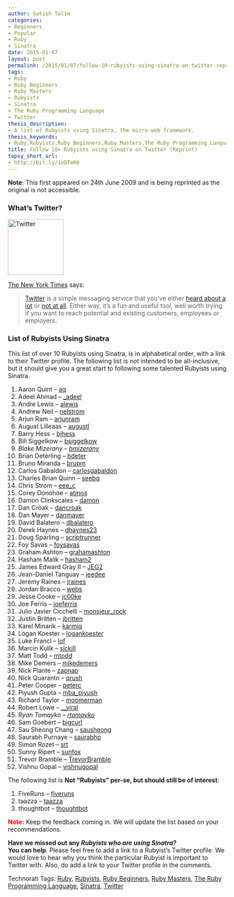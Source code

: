```yaml
---
author: Satish Talim
categories:
- Beginners
- Popular
- Ruby
- Sinatra
date: 2015-01-07
layout: post
permalink: /2015/01/07/follow-10-rubyists-using-sinatra-on-twitter-reprint/
tags:
- Ruby
- Ruby Beginners
- Ruby Masters
- Rubyists
- Sinatra
- The Ruby Programming Language
- Twitter
thesis_description:
- A list of Rubyists using Sinatra, the micro-web framework.
thesis_keywords:
- Ruby,Rubyists,Ruby Beginners,Ruby Masters,The Ruby Programming Language,Sinatra,Twitter
title: Follow 10+ Rubyists using Sinatra on Twitter (Reprint)
topsy_short_url:
- http://bit.ly/1xQTeR0
---
```


<div>
  <p>
    <b>Note</b>: This first appeared on 24th June 2009 and is being reprinted as the original is not accessible.
  </p>
  
  <h3>
    What&#8217;s Twitter?
  </h3>
  
  <p>
    <img class="alignright" src="http://rubylearning.com/images/icon_d.png" alt="Twitter" title="http://twitter.com/IndianGuru" width="128" height="128" />
  </p>
  
  <p>
    <a href="http://shiftingcareers.blogs.nytimes.com/2008/09/07/how-twitter-can-help-at-work/?excamp=GGSBtwitternews&WT.srch=1&WT.mc_ev=click&WT.mc_id=SB-S-E-GG-NA-S-twitter_news">The New York Times</a> says:
  </p>
  
  <blockquote>
    <p>
      <a href="http://www.twitter.com/">Twitter</a> is a simple messaging service that you&#8217;ve either <a href="http://query.nytimes.com/search/sitesearch?query=twitter&srchst=cse">heard about a lot</a> or <a href="http://kara.allthingsd.com/20080428/twitter-where-nobody-know-your-name/">not at all</a>. Either way, it&#8217;s a fun and useful tool, well worth trying if you want to reach potential and existing customers, employees or employers.
    </p>
  </blockquote>
  
  <h3>
    List of Rubyists Using Sinatra
  </h3>
  
  <p>
    This list of over 10 Rubyists using Sinatra, is in alphabetical order, with a link to their Twitter profile. The following list is <em>not</em> intended to be all-inclusive, but it should give you a great start to following some talented Rubyists using Sinatra.
  </p>
  
  <ol>
    <li>
      Aaron Quint &#8211; <a href="http://twitter.com/aq">aq</a>
    </li>
    <li>
      Adeel Ahmad &#8211; <a href="http://twitter.com/_adeel">_adeel</a>
    </li>
    <li>
      Andre Lewis &#8211; <a href="http://twitter.com/alewis">alewis</a>
    </li>
    <li>
      Andrew Neil &#8211; <a href="http://twitter.com/nelstrom">nelstrom</a>
    </li>
    <li>
      Arjun Ram &#8211; <a href="http://twitter.com/arjunram">arjunram</a>
    </li>
    <li>
      August Lilleaas &#8211; <a href="http://twitter.com/augustl">augustl</a>
    </li>
    <li>
      Barry Hess &#8211; <a href="http://twitter.com/bjhess">bjhess</a>
    </li>
    <li>
      Bill Siggelkow &#8211; <a href="http://twitter.com/bsiggelkow">bsiggelkow</a>
    </li>
    <li>
      <em>Blake Mizerany &#8211; <a href="http://twitter.com/bmizerany">bmizerany</a></em>
    </li>
    <li>
      Brian Deterling &#8211; <a href="http://twitter.com/bdeter">bdeter</a>
    </li>
    <li>
      Bruno Miranda &#8211; <a href="http://twitter.com/brupm">brupm</a>
    </li>
    <li>
      Carlos Gabaldon &#8211; <a href="http://twitter.com/carlosgabaldon">carlosgabaldon</a>
    </li>
    <li>
      Charles Brian Quinn &#8211; <a href="http://twitter.com/seebq">seebq</a>
    </li>
    <li>
      Chris Strom &#8211; <a href="http://twitter.com/eee_c">eee_c</a>
    </li>
    <li>
      Corey Donohoe &#8211; <a href="http://twitter.com/atmos">atmos</a>
    </li>
    <li>
      Damon Clinkscales &#8211; <a href="http://twitter.com/damon">damon</a>
    </li>
    <li>
      Dan Croak &#8211; <a href="http://twitter.com/dancroak">dancroak</a>
    </li>
    <li>
      Dan Mayer &#8211; <a href="http://twitter.com/danmayer">danmayer</a>
    </li>
    <li>
      David Balatero &#8211; <a href="http://twitter.com/dbalatero">dbalatero</a>
    </li>
    <li>
      Derek Haynes &#8211; <a href="http://twitter.com/dhaynes23">dhaynes23</a>
    </li>
    <li>
      Doug Sparling &#8211; <a href="http://twitter.com/scriptrunner">scriptrunner</a>
    </li>
    <li>
      Foy Savas &#8211; <a href="http://twitter.com/foysavas">foysavas</a>
    </li>
    <li>
      Graham Ashton &#8211; <a href="http://twitter.com/grahamashton">grahamashton</a>
    </li>
    <li>
      Hasham Malik &#8211; <a href="http://twitter.com/hasham2">hasham2</a>
    </li>
    <li>
      James Edward Gray II &#8211; <a href="http://twitter.com/JEG2">JEG2</a>
    </li>
    <li>
      Jean-Daniel Tanguay &#8211; <a href="http://twitter.com/jeedee">jeedee</a>
    </li>
    <li>
      Jeremy Raines &#8211; <a href="http://twitter.com/jraines">jraines</a>
    </li>
    <li>
      Jordan Bracco &#8211; <a href="http://twitter.com/webs">webs</a>
    </li>
    <li>
      Jesse Cooke &#8211; <a href="http://twitter.com/jc00ke">jc00ke</a>
    </li>
    <li>
      Joe Ferris &#8211; <a href="http://twitter.com/joeferris">joeferris</a>
    </li>
    <li>
      Julio Javier Cicchelli &#8211; <a href="http://twitter.com/monsieur_rock">monsieur_rock</a>
    </li>
    <li>
      Justin Britten &#8211; <a href="http://twitter.com/jbritten">jbritten</a>
    </li>
    <li>
      Karel Minarik &#8211; <a href="http://twitter.com/karmiq">karmiq</a>
    </li>
    <li>
      Logan Koester &#8211; <a href="http://twitter.com/logankoester">logankoester</a>
    </li>
    <li>
      Luke Francl &#8211; <a href="http://twitter.com/lof">lof</a>
    </li>
    <li>
      Marcin Kulik &#8211; <a href="http://twitter.com/sickill">sickill</a>
    </li>
    <li>
      Matt Todd &#8211; <a href="http://twitter.com/mtodd">mtodd</a>
    </li>
    <li>
      Mike Demers &#8211; <a href="http://twitter.com/mikedemers">mikedemers</a>
    </li>
    <li>
      Nick Plante &#8211; <a href="http://twitter.com/zapnap">zapnap</a>
    </li>
    <li>
      Nick Quaranto &#8211; <a href="http://twitter.com/qrush">qrush</a>
    </li>
    <li>
      Peter Cooper &#8211; <a href="http://twitter.com/peterc">peterc</a>
    </li>
    <li>
      Piyush Gupta &#8211; <a href="http://twitter.com/mba_piyush">mba_piyush</a>
    </li>
    <li>
      Richard Taylor &#8211; <a href="http://twitter.com/moomerman">moomerman</a>
    </li>
    <li>
      Robert Lowe &#8211; <a href="http://twitter.com/__viral">__viral</a>
    </li>
    <li>
      <em>Ryan Tomayko &#8211; <a href="http://twitter.com/rtomayko">rtomayko</a></em>
    </li>
    <li>
      Sam Goebert &#8211; <a href="http://twitter.com/bigcurl">bigcurl</a>
    </li>
    <li>
      Sau Sheong Chang &#8211; <a href="http://twitter.com/sausheong">sausheong</a>
    </li>
    <li>
      Saurabh Purnaye &#8211; <a href="http://twitter.com/saurabhp">saurabhp</a>
    </li>
    <li>
      Simon Rozet &#8211; <a href="http://twitter.com/srt">srt</a>
    </li>
    <li>
      Sunny Ripert &#8211; <a href="http://twitter.com/sunfox">sunfox</a>
    </li>
    <li>
      Trevor Bramble &#8211; <a href="http://twitter.com/">TrevorBramble</a>
    </li>
    <li>
      Vishnu Gopal &#8211; <a href="http://twitter.com/vishnugopal">vishnugopal</a>
    </li>
  </ol>
  
  <p class="note">
    The following list is <strong>Not &#8220;Rubyists&#8221; per-se, but should still be of interest</strong>:
  </p>
  
  <ol>
    <li>
      FiveRuns &#8211; <a href="http://twitter.com/fiveruns">fiveruns</a>
    </li>
    <li>
      taazza &#8211; <a href="http://twitter.com/taazza">taazza</a>
    </li>
    <li>
      thoughtbot &#8211; <a href="http://twitter.com/thoughtbot">thoughtbot</a>
    </li>
  </ol>
  
  <p>
    <strong><span style="color:red;">Note:</span></strong> Keep the feedback coming in. We will update the list based on your recommendations.
  </p>
  
  <p class="alert">
    <strong>Have we missed out any <em>Rubyists who are using Sinatra</em>?<br />You can help</strong>. Please feel free to add a link to a Rubyist&#8217;s Twitter profile. We would love to hear why you think the particular Rubyist is important to Twitter with. Also, do add a link to your Twitter profile in the comments.
  </p>
</div>

Technorati Tags: <a href="http://technorati.com/tag/Ruby" rel="tag">Ruby</a>, <a href="http://technorati.com/tag/Rubyists" rel="tag">Rubyists</a>, <a href="http://technorati.com/tag/Ruby+Beginners" rel="tag">Ruby Beginners</a>, <a href="http://technorati.com/tag/Ruby+Masters" rel="tag">Ruby Masters</a>, <a href="http://technorati.com/tag/The+Ruby+Programming+Language" rel="tag">The Ruby Programming Language</a>, <a href="http://technorati.com/tag/Sinatra" rel="tag">Sinatra</a>, <a href="http://technorati.com/tag/Twitter" rel="tag">Twitter</a>
